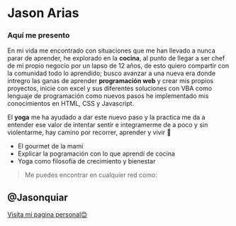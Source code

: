 # Jason Arias

### Aquí me presento 


En mi vida me encontrado con situaciones que me han llevado a nunca parar de aprender, he explorado en la **cocina**, al punto de llegar a ser chef de mi propio negocio por un lapso de 12 años, de esto quiero compartir con la comunidad todo lo aprendido; busco avanzar a una nueva era donde intregro las ganas de aprender **programación web** y crear mis propios proyectos, inicie con excel y sus diferentes soluciones con VBA como lenguaje de programación como nuevos pasos he implementado mis conocimientos en HTML, CSS y Javascript.

El **yoga** me ha ayudado a dar este nuevo paso y la practica me da a entender ese valor de intentar sentir e integramerme de a poco y sin violentarme, hay camino por recorrer, aprender y vivir 🙏

* El gourmet de la mami
* Explicar la pogramación con lo que aprendí de cocina
* Yoga como filosofia de crecimiento y bienestar



> Me puedes encontrar en cualquier red como:
## @Jasonquiar

[Visita mi pagina personal😊](https://jasonquiar.github.io/)